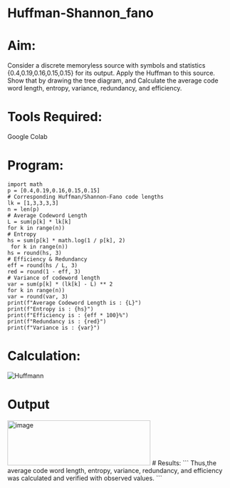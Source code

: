 # Huffman-Shannon_fano
# Aim:
Consider a discrete memoryless source with symbols and statistics {0.4,0.19,0.16,0.15,0.15} for its output. 
Apply the Huffman to this source. 
Show that by drawing the tree diagram, and 
Calculate the average code word length, entropy, variance, redundancy, and efficiency.
# Tools Required:
Google Colab 
# Program:
```
import math
p = [0.4,0.19,0.16,0.15,0.15]
# Corresponding Huffman/Shannon-Fano code lengths
lk = [1,3,3,3,3]
n = len(p)
# Average Codeword Length
L = sum(p[k] * lk[k] 
for k in range(n))
# Entropy
hs = sum(p[k] * math.log(1 / p[k], 2)
 for k in range(n))
hs = round(hs, 3)
# Efficiency & Redundancy
eff = round(hs / L, 3)
red = round(1 - eff, 3)
# Variance of codeword length
var = sum(p[k] * (lk[k] - L) ** 2 
for k in range(n))
var = round(var, 3)
print(f"Average Codeword Length is : {L}")
print(f"Entropy is : {hs}")
print(f"Efficiency is : {eff * 100}%")
print(f"Redundancy is : {red}")
print(f"Variance is : {var}")
```
# Calculation:

![Huffmann ](https://github.com/user-attachments/assets/cb700a91-f57f-4f5d-9f2f-4ca017ed1976)

# Output
<img width="321" height="101" alt="image" src="https://github.com/user-attachments/assets/6a3f4cd3-1d4a-4f62-881a-fb9060542b2a" />
# Results:
```
Thus,the average code word length, entropy, variance, redundancy, and efficiency was calculated and verified with observed values.
```
